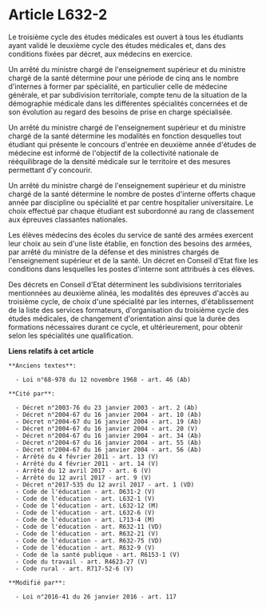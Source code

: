 # Article L632-2

Le troisième cycle des études médicales est ouvert à tous les étudiants ayant validé le deuxième cycle des études médicales
et, dans des conditions fixées par décret, aux médecins en exercice. 

Un arrêté du ministre chargé de l'enseignement supérieur et du ministre chargé de la santé détermine pour une période de cinq
ans le nombre d'internes à former par spécialité, en particulier celle de médecine générale, et par subdivision territoriale,
compte tenu de la situation de la démographie médicale dans les différentes spécialités concernées et de son évolution au
regard des besoins de prise en charge spécialisée. 

Un arrêté du ministre chargé de l'enseignement supérieur et du ministre chargé de la santé détermine les modalités en
fonction desquelles tout étudiant qui présente le concours d'entrée en deuxième année d'études de médecine est informé de
l'objectif de la collectivité nationale de rééquilibrage de la densité médicale sur le territoire et des mesures permettant
d'y concourir. 

Un arrêté du ministre chargé de l'enseignement supérieur et du ministre chargé de la santé détermine le nombre de postes
d'interne offerts chaque année par discipline ou spécialité et par centre hospitalier universitaire. Le choix effectué par
chaque étudiant est subordonné au rang de classement aux épreuves classantes nationales. 

Les élèves médecins des écoles du service de santé des armées exercent leur choix au sein d'une liste établie, en fonction
des besoins des armées, par arrêté du ministre de la défense et des ministres chargés de l'enseignement supérieur et de la
santé. Un décret en Conseil d'Etat fixe les conditions dans lesquelles les postes d'interne sont attribués à ces élèves. 

Des décrets en Conseil d'Etat déterminent les subdivisions territoriales mentionnées au deuxième alinéa, les modalités des
épreuves d'accès au troisième cycle, de choix d'une spécialité par les internes, d'établissement de la liste des services
formateurs, d'organisation du troisième cycle des études médicales, de changement d'orientation ainsi que la durée des
formations nécessaires durant ce cycle, et ultérieurement, pour obtenir selon les spécialités une qualification.

**Liens relatifs à cet article**

	**Anciens textes**:

	  - Loi n°68-978 du 12 novembre 1968 - art. 46 (Ab)

	**Cité par**:

	  - Décret n°2003-76 du 23 janvier 2003 - art. 2 (Ab)
	  - Décret n°2004-67 du 16 janvier 2004 - art. 10 (Ab)
	  - Décret n°2004-67 du 16 janvier 2004 - art. 19 (Ab)
	  - Décret n°2004-67 du 16 janvier 2004 - art. 20 (V)
	  - Décret n°2004-67 du 16 janvier 2004 - art. 34 (Ab)
	  - Décret n°2004-67 du 16 janvier 2004 - art. 55 (Ab)
	  - Décret n°2004-67 du 16 janvier 2004 - art. 56 (Ab)
	  - Arrêté du 4 février 2011 - art. 13 (V)
	  - Arrêté du 4 février 2011 - art. 14 (V)
	  - Arrêté du 12 avril 2017 - art. 6 (V)
	  - Arrêté du 12 avril 2017 - art. 9 (V)
	  - Décret n°2017-535 du 12 avril 2017 - art. 1 (VD)
	  - Code de l'éducation - art. D631-2 (V)
	  - Code de l'éducation - art. L632-1 (V)
	  - Code de l'éducation - art. L632-12 (M)
	  - Code de l'éducation - art. L632-6 (V)
	  - Code de l'éducation - art. L713-4 (M)
	  - Code de l'éducation - art. R632-11 (VD)
	  - Code de l'éducation - art. R632-21 (V)
	  - Code de l'éducation - art. R632-75 (VD)
	  - Code de l'éducation - art. R632-9 (V)
	  - Code de la santé publique - art. R6153-1 (V)
	  - Code du travail - art. R4623-27 (V)
	  - Code rural - art. R717-52-6 (V)

	**Modifié par**:

	  - Loi n°2016-41 du 26 janvier 2016 - art. 117
